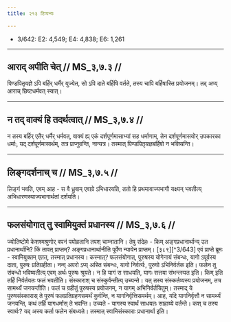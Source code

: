 ```yaml
---
title: २१३ टिप्पन्यः

---
```

- 3/642: E2: 4,549; E4: 4,838; E6: 1,261

____________________________________________


## आराद् अपीति चेत् // MS_३,७.३ //

पिण्डपितृयज्ञे ऽपि बर्हिर् धर्मैर् युज्येत, सो ऽपि दाते बर्हिषि वर्तते, तस्य चापि बर्हिषास्ति प्रयोजनम्। तद् अप्य् आराच् छिष्टधर्मवत् स्यात्।


____________________________________________


## न तद् वाक्यं हि तदर्थत्वात् // MS_३,७.४ //

न तस्य बर्हिर् एतैर् धर्मैर् धर्मवत्, वाक्यं ह्य् एकं दर्शपूर्णमासाभ्यां सह धर्माणाम्, तेन दर्शपूर्णमासयोर् उपकारका धर्माः, यद् दर्शपूर्णमासार्थम्, तत्र प्राप्नुवन्ति, नान्यत्र। तस्मात् पिण्डपितृयज्ञबर्हिषो न भविष्यन्ति।


____________________________________________


## लिङ्गदर्शनाच् च // MS_३,७.५ //

लिङ्गं भवति, एवम् आह - स वै ध्रुवाम् एवाग्रे ऽभिधारयति, ततो हि प्रथमावाज्यभागौ यक्ष्यन् भवतीत्य् अभिधारणस्याज्यभागार्थतां दर्शयति।


____________________________________________


## फलसंयोगात् तु स्वामियुक्तं प्रधानस्य // MS_३,७.६ //

ज्योतिष्टोमे केशश्मश्रुणोर् वपनं पयोव्रतानि तपश् चाम्नातानि। तेषु संदेहः - किम् अङ्गप्रधानार्थान्य् उत प्रधानार्थानि? किं तावत् प्राप्तम्? अङ्गप्रधानार्थानीति पूर्वेण न्यायेन प्राप्तम्।
[३८९][^3/643] एवं प्राप्ते ब्रूमः - स्वामियुक्तम् एतत्, तस्मात् प्रधानस्य। कस्मात्? फलसंयोगात्, पुरुषस्य योगेनायं संबन्धः, यागो ऽपूर्वस्य दाता, पुरुषः प्रतिग्रहीता। नन्व् अपरो ऽप्य् अस्ति संबन्धः, यागो निर्वर्त्यः, पुरुषो ऽभिनिर्वर्तक इति। फलेन तु संबन्धो भविष्यतीत्य् एवम् अर्थः पुरुषः श्रूयते। न हि यागं स साधयति, यागः सत्तया संभन्त्स्यत इति। किम् इति तर्हि निर्वर्तयतः फलं भवतीति। संस्काराश् च संस्कुर्वन्तीत्य् उच्यन्ते। यत् तस्य संस्कर्तव्यस्य प्रयोजनम्, तत्र सामर्थ्यं जनयन्तीति। फलं च ग्रहीतुं पुरुषस्य प्रयोजनम्, न यागम् अभिनिर्वर्तयितुम्। तस्माद् ये पुरुषसंस्कारास् ते पुरुषं फलप्रतिग्रहणसमर्थं कुर्वन्ति, न यागनिर्वृत्तिसमर्थम्। आह, यदि यागनिर्वृत्तौ न सामर्थ्यं जनयन्ति, कथं तर्हि यागधर्मास् ते भवन्ति। उच्यते - यागस्य स्वार्थं साधयतः साहाय्ये वर्तन्ते। कश् च तस्य स्वार्थः? यद् अस्य कर्ता फलेन संबध्यते। तस्मात् स्वामिसंस्काराः प्रधानार्था इति।
